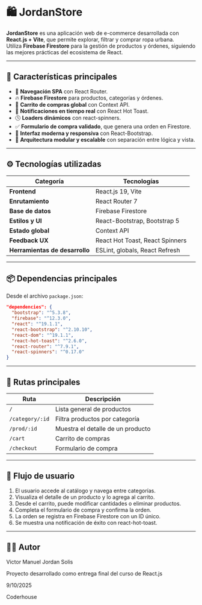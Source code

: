 # 🛍️ JordanStore

**JordanStore** es una aplicación web de e-commerce desarrollada con **React.js + Vite**, que permite explorar, filtrar y comprar ropa urbana.  
Utiliza **Firebase Firestore** para la gestión de productos y órdenes, siguiendo las mejores prácticas del ecosistema de React.

---

## 🚀 Características principales

- 🧭 **Navegación SPA** con React Router.
- 🔥 **Firebase Firestore** para productos, categorías y órdenes.
- 🛒 **Carrito de compras global** con Context API.
- 💬 **Notificaciones en tiempo real** con React Hot Toast.
- 🕓 **Loaders dinámicos** con react-spinners.
- ✅ **Formulario de compra validado**, que genera una orden en Firestore.
- 🎨 **Interfaz moderna y responsiva** con React-Bootstrap.
- 🧩 **Arquitectura modular y escalable** con separación entre lógica y vista.

---

## ⚙️ Tecnologías utilizadas

| Categoría                      | Tecnologías                     |
| ------------------------------ | ------------------------------- |
| **Frontend**                   | React.js 19, Vite               |
| **Enrutamiento**               | React Router 7                  |
| **Base de datos**              | Firebase Firestore              |
| **Estilos y UI**               | React-Bootstrap, Bootstrap 5    |
| **Estado global**              | Context API                     |
| **Feedback UX**                | React Hot Toast, React Spinners |
| **Herramientas de desarrollo** | ESLint, globals, React Refresh  |

---

## 📦 Dependencias principales

Desde el archivo `package.json`:

```json
"dependencies": {
  "bootstrap": "^5.3.8",
  "firebase": "^12.3.0",
  "react": "^19.1.1",
  "react-bootstrap": "^2.10.10",
  "react-dom": "^19.1.1",
  "react-hot-toast": "^2.6.0",
  "react-router": "^7.9.1",
  "react-spinners": "^0.17.0"
}
```

---

## 🧭 Rutas principales

| Ruta            | Descripción                       |
| --------------- | --------------------------------- |
| `/`             | Lista general de productos        |
| `/category/:id` | Filtra productos por categoría    |
| `/prod/:id`     | Muestra el detalle de un producto |
| `/cart`         | Carrito de compras                |
| `/checkout`     | Formulario de compra              |

---

## 🧾 Flujo de usuario

1. El usuario accede al catálogo y navega entre categorías.
2. Visualiza el detalle de un producto y lo agrega al carrito.
3. Desde el carrito, puede modificar cantidades o eliminar productos.
4. Completa el formulario de compra y confirma la orden.
5. La orden se registra en Firebase Firestore con un ID único.
6. Se muestra una notificación de éxito con react-hot-toast.

---

## 👨‍💻 Autor

Victor Manuel Jordan Solis

Proyecto desarrollado como entrega final del curso de React.js

9/10/2025

Coderhouse
